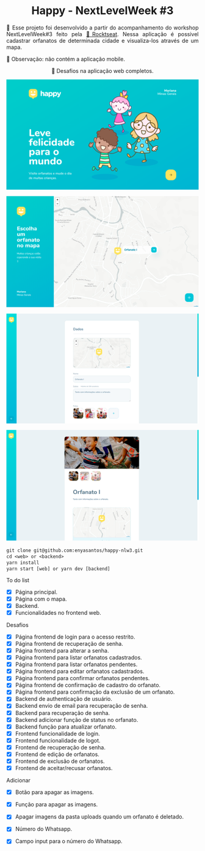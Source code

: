 <h1 align="center"> Happy - NextLevelWeek #3 </h1>

<p align="justify">🚀 Esse projeto foi desenvolvido a partir do acompanhamento do workshop NextLevelWeek#3 feito pela <a href="https://rocketseat.com.br/">🔗Rocktseat</a>. Nessa aplicação é possivel cadastrar orfanatos de determinada cidade e visualiza-los através de um mapa.</p>

<p align="justify">📣 Observação: não contém a aplicação mobile.</p>

<p align="center"> 
  🚀 Desafios na aplicação web completos.
</p>

<p align="center">
  <img alt="Pagina home"  src="screenshot/home.png" />
</p>

<p align="center">
  <img alt="Pagina home"  src="screenshot/orphanages_map.png" />
</p>

<p align="center">
  <img alt="Pagina home"  src="screenshot/create_orphanage.png" />
</p>

<p align="center">
  <img alt="Pagina home"  src="screenshot/orphanage.png" />
</p>


```
git clone git@github.com:enyasantos/happy-nlw3.git
cd <web> or <backend>
yarn install
yarn start [web] or yarn dev [backend]
```

To do list
- [x] Página principal.
- [x] Página com o mapa.
- [x] Backend.
- [x] Funcionalidades no frontend web.

Desafios
- [x] Página frontend de login para o acesso restrito.
- [x] Página frontend de recuperação de senha.
- [x] Página frontend para alterar a senha.
- [x] Página frontend para listar orfanatos cadastrados.
- [x] Página frontend para listar orfanatos pendentes.
- [x] Página frontend para editar orfanatos cadastrados.
- [x] Página frontend para confirmar orfanatos pendentes.
- [x] Página frontend de confirmação de cadastro do orfanato.
- [x] Página frontend para confirmação da exclusão de um orfanato.
- [x] Backend de authenticação de usuário.
- [x] Backend envio de email para recuperação de senha.
- [x] Backend para recuperação de senha.
- [x] Backend adicionar função de status no orfanato.
- [x] Backend função para atualizar orfanato.
- [x] Frontend funcionalidade de login.
- [x] Frontend funcionalidade de logot.
- [x] Frontend de recuperação de senha.
- [x] Frontend de edição de orfanatos.
- [x] Frontend de exclusão de orfanatos.
- [x] Frontend de aceitar/recusar orfanatos.

Adicionar
- [x] Botão para apagar as imagens.
- [x] Função para apagar as imagens.
- [x] Apagar imagens da pasta uploads quando um orfanato é deletado.
- [x] Número do Whatsapp.
- [x] Campo input para o número do Whatsapp.

